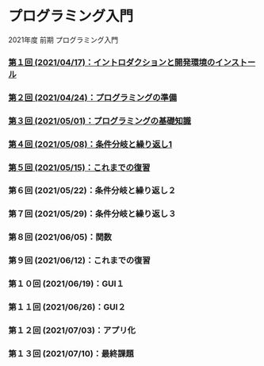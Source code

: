 # プログラミング入門

2021年度 前期 プログラミング入門

### [第１回 (2021/04/17)：イントロダクションと開発環境のインストール](01/)

### [第２回 (2021/04/24)：プログラミングの準備](02/)

### [第３回 (2021/05/01)：プログラミングの基礎知識](03/)

### [第４回 (2021/05/08)：条件分岐と繰り返し1](04/)

### [第５回 (2021/05/15)：これまでの復習](05/)

### 第６回 (2021/05/22)：条件分岐と繰り返し２

### 第７回 (2021/05/29)：条件分岐と繰り返し３

### 第８回 (2021/06/05)：関数

### 第９回 (2021/06/12)：これまでの復習

### 第１０回 (2021/06/19)：GUI１

### 第１１回 (2021/06/26)：GUI２

### 第１２回 (2021/07/03)：アプリ化

### 第１３回 (2021/07/10)：最終課題

